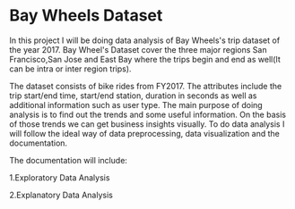 # Bay Wheels Dataset
In this project I will be doing data analysis of Bay Wheels's trip dataset of the year 2017. Bay
Wheel's Dataset cover the three major regions San Francisco,San Jose and East Bay where the
trips begin and end as well(It can be intra or inter region trips).

The dataset consists of bike rides from FY2017. The attributes include the trip start/end time,
start/end station, duration in seconds as well as additional information such as user type.
The main purpose of doing analysis is to find out the trends and some useful information. On the
basis of those trends we can get business insights visually. To do data analysis I will follow the ideal way of data preprocessing, data visualization and the
documentation. 

The documentation will include:

1.Exploratory Data Analysis

2.Explanatory Data Analysis

